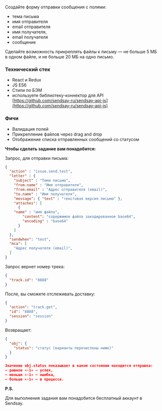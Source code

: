 Создайте форму отправки сообщения с полями: 

- тема письма
- имя отправителя
- email отправителя
- имя получателя,
- email получателя
- сообщение

Сделайте возможность прикреплять файлы к письму — не больше 5 МБ в одном файле, и не больше 20 МБ на одно письмо.

### Технический стек

- React и Redux
- JS ES6
- Стили по БЭМ
- используете библиотеку-коннектор для API [https://github.com/sendsay-ru/sendsay-api-js](https://github.com/sendsay-ru/sendsay-api-js)

### Фичи

- Валидация полей
- Прикрепление файлов через drag and drop
- Отображение списка отправленных сообщений со статусом

**Чтобы сделать задание вам понадобится:**

Запрос, для отправки письма:

```json
{
  "action" : "issue.send.test",
  "letter" : {
    "subject" : "Тема письма",
    "from.name" : "Имя отправителя", 
    "from.email" : "Адрес отправителя (email)",
    "to.name" : "Имя получателя",
    "message": { "text" : "текстовая версия письма" },
    "attaches": [
      {
	"name" : "имя файла",
        "content": "содержимое файла закодированное base64",
        "encoding" : "base64"
      }
    ]
  },
  "sendwhen": "test",
  "mca": [
    "Адрес получателя (email)",
  ]
}
```

Запрос вернет номер трека:

```json
{
  "track.id": "8888"
}
```

После, вы сможете отслеживать доставку:

```json
{ 
  "action": "track.get",
  "id": "8888", 
  "session": "session" 
}
```

Возвращает:

```json
{
  "obj": { 
    "status": "статус (варианты перечислены ниже)" 
  }
}

Значение obj.status показывает в каком состоянии находится отправка:
— равное «-1» — успех,
— меньше «-1» — ошибка,
— больше «-1» — в процессе.
```

**P.S.**

Для выполнения задания вам понадобится бесплатный аккаунт в Sendsay.
